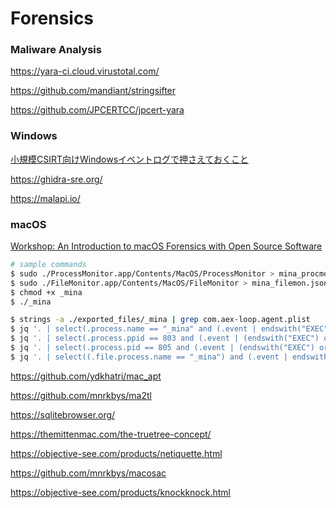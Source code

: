 # Forensics

### Maliware Analysis

https://yara-ci.cloud.virustotal.com/

https://github.com/mandiant/stringsifter

https://github.com/JPCERTCC/jpcert-yara

### Windows

[小規模CSIRT向けWindowsイベントログで押さえておくこと](https://ierae.co.jp/blog/csirt_windows_event_log/)

https://ghidra-sre.org/

https://malapi.io/

### macOS

[Workshop: An Introduction to macOS Forensics with Open Source Software](https://jsac.jpcert.or.jp/archive/2022/pdf/JSAC2022_workshop_macOS-forensic_jp.pdf)

```bash
# sample commands
$ sudo ./ProcessMonitor.app/Contents/MacOS/ProcessMonitor > mina_procmon.json
$ sudo ./FileMonitor.app/Contents/MacOS/FileMonitor > mina_filemon.json
$ chmod +x _mina
$ ./_mina

$ strings -a ./exported_files/_mina | grep com.aex-loop.agent.plist
$ jq '. | select(.process.name == "_mina" and (.event | endswith("EXEC")))' json/mina_procmon.json 2>/dev/null
$ jq '. | select(.process.ppid == 803 and (.event | (endswith("EXEC") or endswith("FORK"))))' json/mina_procmon.json 2>/dev/null
$ jq '. | select(.process.pid == 805 and (.event | (endswith("EXEC") or endswith("FORK"))))' json/mina_procmon.json 2>/dev/null
$ jq '. | select((.file.process.name == "_mina") and (.event | endswith("CREATE")))' json/mina_filemon.json 2>/dev/null
```

https://github.com/ydkhatri/mac_apt

https://github.com/mnrkbys/ma2tl

https://sqlitebrowser.org/

https://themittenmac.com/the-truetree-concept/

https://objective-see.com/products/netiquette.html

https://github.com/mnrkbys/macosac

https://objective-see.com/products/knockknock.html
